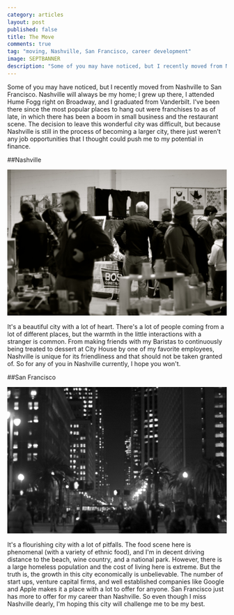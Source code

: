 ```yaml
---
category: articles
layout: post
published: false
title: The Move
comments: true
tag: "moving, Nashville, San Francisco, career development"
image: SEPTBANNER
description: "Some of you may have noticed, but I recently moved from Nashville..."
---
```


Some of you may have noticed, but I recently moved from Nashville to San Francisco. Nashville will always be my home; I grew up there, I attended Hume Fogg right on Broadway, and I graduated from Vanderbilt. I've been there since the most popular places to hang out were franchises to as of late, in which there has been a boom in small business and the restaurant scene. The decision to leave this wonderful city was difficult, but because Nashville is still in the process of becoming a larger city, there just weren't any job opportunities that I thought could push me to my potential in finance. 


##Nashville

![Nashville.jpg](/images/Nashville.jpg)

It's a beautiful city with a lot of heart. There's a lot of people coming from a lot of different places, but the warmth in the little interactions with a stranger is common. From making friends with my Baristas to continuously being treated to dessert at City House by one of my favorite employees, Nashville is unique for its friendliness and that should not be taken granted of. So for any of you in Nashville currently, I hope you won't. 


##San Francisco

![SF.jpg](/images/SF.jpg)

It's a flourishing city with a lot of pitfalls. The food scene here is phenomenal (with a variety of ethnic food), and I'm in decent driving distance to the beach, wine country, and a national park. However, there is a large homeless population and the cost of living here is extreme. But the truth is, the growth in this city economically is unbelievable. The number of start ups, venture capital firms, and well established companies like Google and Apple makes it a place with a lot to offer for anyone. San Francisco just has more to offer for my career than Nashville. So even though I miss Nashville dearly, I'm hoping this city will challenge me to be my best.